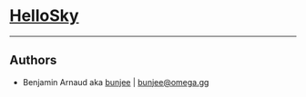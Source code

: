 # [HelloSky](http://omega.gg/HelloSky)
---

## Authors

- Benjamin Arnaud aka [bunjee](http://bunjee.me) | <bunjee@omega.gg>
